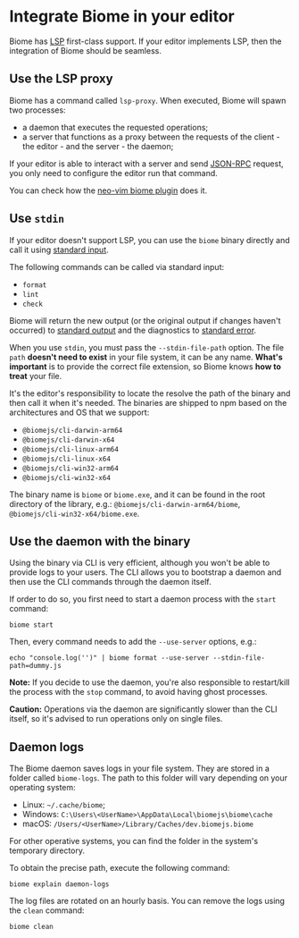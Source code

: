 # Integrate Biome in your editor

Biome has [LSP](https://microsoft.github.io/language-server-protocol/) first-class support. If your editor implements LSP, then the integration of Biome should be seamless.

## Use the LSP proxy

Biome has a command called `lsp-proxy`. When executed, Biome will spawn two processes:
- a daemon that executes the requested operations;
- a server that functions as a proxy between the requests of the client - the editor - and the server - the daemon;

If your editor is able to interact with a server and send [JSON-RPC](https://www.jsonrpc.org/) request, you only need to configure the editor run that command.

You can check how the [neo-vim biome plugin](https://github.com/neovim/nvim-lspconfig/blob/master/lua/lspconfig/configs/biome.lua) does it.

## Use `stdin`

If your editor doesn't support LSP, you can use the `biome` binary directly and call it using [standard input](https://en.wikipedia.org/wiki/Standard_streams#Standard_input_(stdin)).

The following commands can be called via standard input:
- `format`
- `lint`
- `check`

Biome will return the new output (or the original output if changes haven't occurred) to [standard output](https://en.wikipedia.org/wiki/Standard_streams#Standard_output_(stdout)) and the diagnostics to [standard error](https://en.wikipedia.org/wiki/Standard_streams#Standard_error_(stderr)).

When you use `stdin`, you must pass the `--stdin-file-path` option. The file `path` **doesn't need to exist** in your file system, it can be any name. **What's important** is to provide the correct file extension, so Biome knows **how to treat** your file.

It's the editor's responsibility to locate the resolve the path of the binary and then call it when it's needed. The binaries are shipped to npm based on the architectures and OS that we support:
- `@biomejs/cli-darwin-arm64`
- `@biomejs/cli-darwin-x64`
- `@biomejs/cli-linux-arm64`
- `@biomejs/cli-linux-x64`
- `@biomejs/cli-win32-arm64`
- `@biomejs/cli-win32-x64`

The binary name is `biome` or `biome.exe`, and it can be found in the root directory of the library, e.g.: `@biomejs/cli-darwin-arm64/biome`, `@biomejs/cli-win32-x64/biome.exe`.

## Use the daemon with the binary

Using the binary via CLI is very efficient, although you won't be able to provide logs to your users. The CLI allows you to bootstrap a daemon and then use the CLI commands through the daemon itself.

If order to do so, you first need to start a daemon process with the `start` command:

```shell
biome start
```
Then, every command needs to add the `--use-server` options, e.g.:

```shell
echo "console.log('')" | biome format --use-server --stdin-file-path=dummy.js
```

**Note:** If you decide to use the daemon, you're also responsible to restart/kill the process with the `stop` command, to avoid having ghost processes.

**Caution:** Operations via the daemon are significantly slower than the CLI itself, so it's advised to run operations only on single files.

## Daemon logs

The Biome daemon saves logs in your file system.
They are stored in a folder called `biome-logs`.
The path to this folder will vary depending on your operating system:
- Linux: `~/.cache/biome`;
- Windows: `C:\Users\<UserName>\AppData\Local\biomejs\biome\cache`
- macOS: `/Users/<UserName>/Library/Caches/dev.biomejs.biome`

For other operative systems, you can find the folder in the system's temporary directory.

To obtain the precise path, execute the following command:

```shell
biome explain daemon-logs
```

The log files are rotated on an hourly basis.
You can remove the logs using the `clean` command:

```shell
biome clean
```